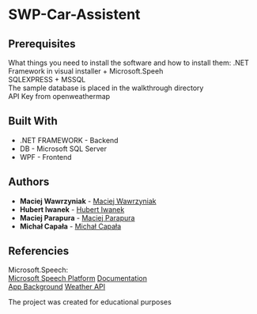 # SWP-Car-Assistent

## Prerequisites

What things you need to install the software and how to install them:
.NET Framework in visual installer + Microsoft.Speeh  
SQLEXPRESS + MSSQL  
The sample database is placed in the walkthrough directory  
API Key from openweathermap  

## Built With
* .NET FRAMEWORK - Backend
* DB - Microsoft SQL Server
* WPF - Frontend

## Authors

* **Maciej Wawrzyniak** - [Maciej Wawrzyniak](https://github.com/mwawrzyniiak)
* **Hubert Iwanek** - [Hubert Iwanek](https://github.com/exple96)
* **Maciej Parapura** - [Maciej Parapura](https://github.com/Mehip)
* **Michał Capała** - [Michał Capała](https://github.com/michi0987)

## Referencies
Microsoft.Speech:  
[Microsoft Speech Platform](https://docs.microsoft.com/en-us/previous-versions/office/developer/speech-technologies/hh361572(v=office.14)?redirectedfrom=MSDN)  
[Documentation](https://docs.microsoft.com/pl-pl/dotnet/api/system.speech.recognition?view=netframework-4.8)  
[App Background](https://motopedia.otomoto.pl/fso-polonez/) 
[Weather API](https://openweathermap.org/)  

The project was created for educational purposes
